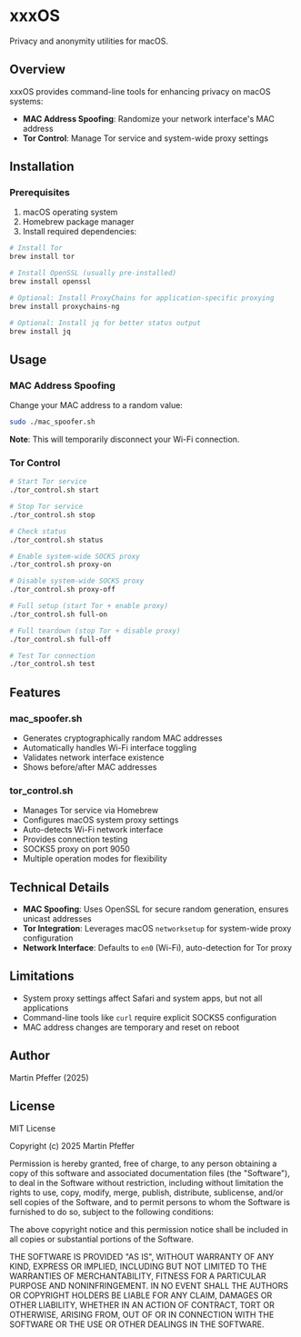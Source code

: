# xxxOS

Privacy and anonymity utilities for macOS.

## Overview

xxxOS provides command-line tools for enhancing privacy on macOS systems:

- **MAC Address Spoofing**: Randomize your network interface's MAC address
- **Tor Control**: Manage Tor service and system-wide proxy settings

## Installation

### Prerequisites

1. macOS operating system
2. Homebrew package manager
3. Install required dependencies:

```bash
# Install Tor
brew install tor

# Install OpenSSL (usually pre-installed)
brew install openssl

# Optional: Install ProxyChains for application-specific proxying
brew install proxychains-ng

# Optional: Install jq for better status output
brew install jq
```

## Usage

### MAC Address Spoofing

Change your MAC address to a random value:

```bash
sudo ./mac_spoofer.sh
```

**Note**: This will temporarily disconnect your Wi-Fi connection.

### Tor Control

```bash
# Start Tor service
./tor_control.sh start

# Stop Tor service
./tor_control.sh stop

# Check status
./tor_control.sh status

# Enable system-wide SOCKS proxy
./tor_control.sh proxy-on

# Disable system-wide SOCKS proxy
./tor_control.sh proxy-off

# Full setup (start Tor + enable proxy)
./tor_control.sh full-on

# Full teardown (stop Tor + disable proxy)
./tor_control.sh full-off

# Test Tor connection
./tor_control.sh test
```

## Features

### mac_spoofer.sh
- Generates cryptographically random MAC addresses
- Automatically handles Wi-Fi interface toggling
- Validates network interface existence
- Shows before/after MAC addresses

### tor_control.sh
- Manages Tor service via Homebrew
- Configures macOS system proxy settings
- Auto-detects Wi-Fi network interface
- Provides connection testing
- SOCKS5 proxy on port 9050
- Multiple operation modes for flexibility

## Technical Details

- **MAC Spoofing**: Uses OpenSSL for secure random generation, ensures unicast addresses
- **Tor Integration**: Leverages macOS `networksetup` for system-wide proxy configuration
- **Network Interface**: Defaults to `en0` (Wi-Fi), auto-detection for Tor proxy

## Limitations

- System proxy settings affect Safari and system apps, but not all applications
- Command-line tools like `curl` require explicit SOCKS5 configuration
- MAC address changes are temporary and reset on reboot

## Author

Martin Pfeffer (2025)

## License

MIT License

Copyright (c) 2025 Martin Pfeffer

Permission is hereby granted, free of charge, to any person obtaining a copy
of this software and associated documentation files (the "Software"), to deal
in the Software without restriction, including without limitation the rights
to use, copy, modify, merge, publish, distribute, sublicense, and/or sell
copies of the Software, and to permit persons to whom the Software is
furnished to do so, subject to the following conditions:

The above copyright notice and this permission notice shall be included in all
copies or substantial portions of the Software.

THE SOFTWARE IS PROVIDED "AS IS", WITHOUT WARRANTY OF ANY KIND, EXPRESS OR
IMPLIED, INCLUDING BUT NOT LIMITED TO THE WARRANTIES OF MERCHANTABILITY,
FITNESS FOR A PARTICULAR PURPOSE AND NONINFRINGEMENT. IN NO EVENT SHALL THE
AUTHORS OR COPYRIGHT HOLDERS BE LIABLE FOR ANY CLAIM, DAMAGES OR OTHER
LIABILITY, WHETHER IN AN ACTION OF CONTRACT, TORT OR OTHERWISE, ARISING FROM,
OUT OF OR IN CONNECTION WITH THE SOFTWARE OR THE USE OR OTHER DEALINGS IN THE
SOFTWARE.